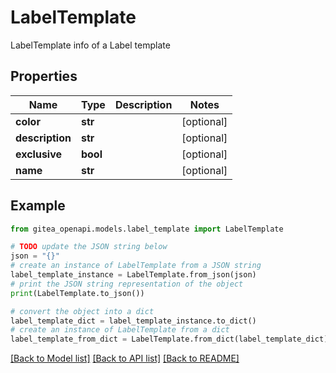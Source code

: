 # LabelTemplate

LabelTemplate info of a Label template

## Properties

Name | Type | Description | Notes
------------ | ------------- | ------------- | -------------
**color** | **str** |  | [optional] 
**description** | **str** |  | [optional] 
**exclusive** | **bool** |  | [optional] 
**name** | **str** |  | [optional] 

## Example

```python
from gitea_openapi.models.label_template import LabelTemplate

# TODO update the JSON string below
json = "{}"
# create an instance of LabelTemplate from a JSON string
label_template_instance = LabelTemplate.from_json(json)
# print the JSON string representation of the object
print(LabelTemplate.to_json())

# convert the object into a dict
label_template_dict = label_template_instance.to_dict()
# create an instance of LabelTemplate from a dict
label_template_from_dict = LabelTemplate.from_dict(label_template_dict)
```
[[Back to Model list]](../README.md#documentation-for-models) [[Back to API list]](../README.md#documentation-for-api-endpoints) [[Back to README]](../README.md)


